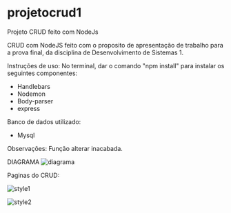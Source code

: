 # projetocrud1
Projeto CRUD feito com NodeJs

CRUD com NodeJS feito com o proposito de apresentação de trabalho para a prova final, da disciplina de Desenvolvimento de Sistemas 1.

Instruções de uso:
No terminal, dar o comando "npm install" para instalar os seguintes componentes:
- Handlebars
- Nodemon
- Body-parser
- express

Banco de dados utilizado:
- Mysql

Observações: 
Função alterar inacabada.


DIAGRAMA
![diagrama](https://user-images.githubusercontent.com/63822204/86139723-76f0b980-bac6-11ea-93ec-3642abc77b0b.png)


Paginas do CRUD:

![style1](https://user-images.githubusercontent.com/63822204/86139969-b8816480-bac6-11ea-85b5-0e0781f870c5.PNG)

![style2](https://user-images.githubusercontent.com/63822204/86140099-de0e6e00-bac6-11ea-9004-d1cb3f30817a.PNG)


